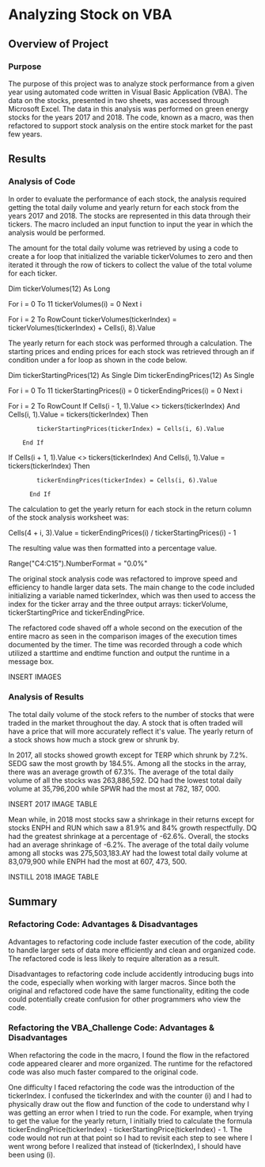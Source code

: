 # Analyzing Stock on VBA

## Overview of Project

### Purpose

The purpose of this project was to analyze stock performance from a given year using automated code written in Visual Basic Application (VBA). The data on the stocks, presented in two sheets, was accessed through Microsoft Excel. The data in this analysis was performed on green energy stocks for the years 2017 and 2018. The code, known as a macro, was then refactored to support stock analysis on the entire stock market for the past few years. 

## Results 

### Analysis of Code

In order to evaluate the performance of each stock, the analysis required getting the total daily volume and yearly return for each stock from the years 2017 and 2018. The stocks are represented in this data through their tickers. The macro included an input function to input the year in which the analysis would be performed.

The amount for the total daily volume was retrieved by using a code to create a for loop that initialized the variable tickerVolumes to zero and then iterated it through the row of tickers to collect the value of the total volume for each ticker.

Dim tickerVolumes(12) As Long

For i = 0 To 11
        tickerVolumes(i) = 0
Next i

For i = 2 To RowCount
tickerVolumes(tickerIndex) = tickerVolumes(tickerIndex) + Cells(i, 8).Value

The yearly return for each stock was performed through a calculation. The starting prices and ending prices for each stock was retrieved through an if condition under a for loop as shown in the code below. 

Dim tickerStartingPrices(12) As Single
Dim tickerEndingPrices(12) As Single

For i = 0 To 11
        tickerStartingPrices(i) = 0
        tickerEndingPrices(i) = 0
Next i

For i = 2 To RowCount
If Cells(i - 1, 1).Value <> tickers(tickerIndex) And Cells(i, 1).Value = tickers(tickerIndex) Then
            
            tickerStartingPrices(tickerIndex) = Cells(i, 6).Value
    
        End If
        
       
            
If Cells(i + 1, 1).Value <> tickers(tickerIndex) And Cells(i, 1).Value = tickers(tickerIndex) Then
        
            tickerEndingPrices(tickerIndex) = Cells(i, 6).Value
        
          End If

    
The calculation to get the yearly return for each stock in the return column of the stock analysis worksheet was: 

Cells(4 + i, 3).Value = tickerEndingPrices(i) / tickerStartingPrices(i) - 1

The resulting value was then formatted into a percentage value.

Range("C4:C15").NumberFormat = "0.0%"

The original stock analysis code was refactored to improve speed and efficiency to handle larger data sets. The main change to the code included initializing a variable named tickerIndex, which was then used to access the index for the ticker array and the three output arrays: tickerVolume, tickerStartingPrice and tickerEndingPrice. 

The refactored code shaved off a whole second on the execution of the entire macro as seen in the comparison images of the execution times documented by the timer. The time was recorded through a code which utilized a starttime and endtime function and output the runtime in a message box. 

INSERT IMAGES

### Analysis of Results

The total daily volume of the stock refers to the number of stocks that were traded in the market throughout the day. A stock that is often traded will have a price that will more accurately reflect it's value. The yearly return of a stock shows how much a stock grew or shrunk by. 

In 2017, all stocks showed growth except for TERP which shrunk by 7.2%. SEDG saw the most growth by 184.5%. Among all the stocks in the array, there was an average growth of 67.3%. The average of the total daily volume of all the stocks was 263,886,592. DQ had the lowest total daily volume at 35,796,200 while SPWR had the most at 782, 187, 000.

INSERT 2017 IMAGE TABLE

Mean while, in 2018 most stocks saw a shrinkage in their returns except for stocks ENPH and RUN which saw a 81.9% and 84% growth respectfully. DQ had the greatest shrinkage at a percentage of -62.6%. Overall, the stocks had an average shrinkage of -6.2%. The average of the total daily volume among all stocks was 275,503,183.AY had the lowest total daily volume at 83,079,900 while ENPH had the most at 607, 473, 500.

INSTILL 2018 IMAGE TABLE


## Summary

### Refactoring Code: Advantages & Disadvantages

Advantages to refactoring code include faster execution of the code, ability to handle larger sets of data more efficiently and clean and organized code. The refactored code is less likely to require alteration as a result. 

Disadvantages to refactoring code include accidently introducing bugs into the code, especially when working with larger macros. Since both the original and refactored code have the same functionality, editing the code could potentially create confusion for other programmers who view the code. 

### Refactoring the VBA_Challenge Code: Advantages & Disadvantages 

When refactoring the code in the macro, I found the flow in the refactored code appeared clearer and more organized. The runtime for the refactored code was also much faster compared to the original code.

One difficulty I faced refactoring the code was the introduction of the tickerIndex. I confused the tickerIndex and with the counter (i) and I had to physically draw out the flow and function of the code to understand why I was getting an error when I tried to run the code. For example, when trying to get the value for the yearly return, I initially tried to calculate the formula tickerEndingPrice(tickerIndex) - tickerStartingPrice(tickerIndex) - 1. The code would not run at that point so I had to revisit each step to see where I went wrong before I realized that instead of (tickerIndex), I should have been using (i). 
